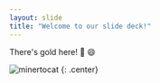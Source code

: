 ```yaml
---
layout: slide
title: "Welcome to our slide deck!"
---
```


There's gold here! :unicorn: :smile:

![minertocat](https://octodex.github.com/images/minertocat.png)
{: .center}
